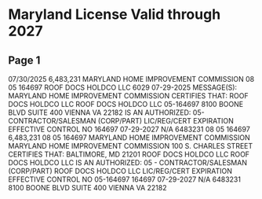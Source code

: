 # Maryland License Valid through 2027

## Page 1

07/30/2025
6,483,231
       MARYLAND HOME IMPROVEMENT COMMISSION
08 05  164697
ROOF DOCS HOLDCO LLC
 6029 07-29-2025
MESSAGE(S):
       MARYLAND HOME IMPROVEMENT COMMISSION
CERTIFIES THAT:
ROOF DOCS HOLDCO LLC
ROOF DOCS HOLDCO LLC
05-164697
8100 BOONE BLVD SUITE 400
VIENNA
VA 22182
IS AN AUTHORIZED:
05- CONTRACTOR/SALESMAN (CORP/PART)
LIC/REG/CERT
EXPIRATION
EFFECTIVE 
 CONTROL NO 
 164697
07-29-2027
N/A
6483231
08 05  164697
6,483,231
08 05  164697
MARYLAND HOME IMPROVEMENT COMMISSION
MARYLAND HOME IMPROVEMENT COMMISSION
100 S. CHARLES STREET
CERTIFIES THAT:
BALTIMORE, MD 21201
ROOF DOCS HOLDCO LLC
ROOF DOCS HOLDCO LLC
IS AN AUTHORIZED: 05 - CONTRACTOR/SALESMAN (CORP/PART)
ROOF DOCS HOLDCO LLC
LIC/REG/CERT
EXPIRATION
EFFECTIVE 
 CONTROL NO 
05-164697
 164697
07-29-2027
N/A
6483231
8100 BOONE BLVD SUITE 400
VIENNA
VA
22182


